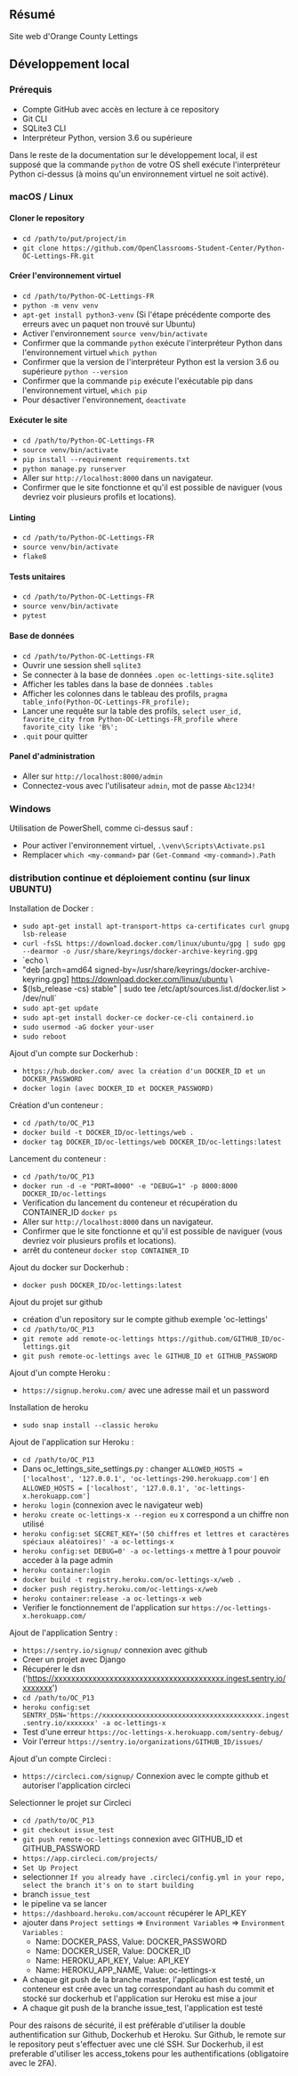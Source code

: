 ## Résumé

Site web d'Orange County Lettings

## Développement local

### Prérequis

- Compte GitHub avec accès en lecture à ce repository
- Git CLI
- SQLite3 CLI
- Interpréteur Python, version 3.6 ou supérieure

Dans le reste de la documentation sur le développement local, il est supposé que la commande `python` de votre OS shell exécute l'interpréteur Python ci-dessus (à moins qu'un environnement virtuel ne soit activé).

### macOS / Linux

#### Cloner le repository

- `cd /path/to/put/project/in`
- `git clone https://github.com/OpenClassrooms-Student-Center/Python-OC-Lettings-FR.git`

#### Créer l'environnement virtuel

- `cd /path/to/Python-OC-Lettings-FR`
- `python -m venv venv`
- `apt-get install python3-venv` (Si l'étape précédente comporte des erreurs avec un paquet non trouvé sur Ubuntu)
- Activer l'environnement `source venv/bin/activate`
- Confirmer que la commande `python` exécute l'interpréteur Python dans l'environnement virtuel
`which python`
- Confirmer que la version de l'interpréteur Python est la version 3.6 ou supérieure `python --version`
- Confirmer que la commande `pip` exécute l'exécutable pip dans l'environnement virtuel, `which pip`
- Pour désactiver l'environnement, `deactivate`

#### Exécuter le site

- `cd /path/to/Python-OC-Lettings-FR`
- `source venv/bin/activate`
- `pip install --requirement requirements.txt`
- `python manage.py runserver`
- Aller sur `http://localhost:8000` dans un navigateur.
- Confirmer que le site fonctionne et qu'il est possible de naviguer (vous devriez voir plusieurs profils et locations).

#### Linting

- `cd /path/to/Python-OC-Lettings-FR`
- `source venv/bin/activate`
- `flake8`

#### Tests unitaires

- `cd /path/to/Python-OC-Lettings-FR`
- `source venv/bin/activate`
- `pytest`

#### Base de données

- `cd /path/to/Python-OC-Lettings-FR`
- Ouvrir une session shell `sqlite3`
- Se connecter à la base de données `.open oc-lettings-site.sqlite3`
- Afficher les tables dans la base de données `.tables`
- Afficher les colonnes dans le tableau des profils, `pragma table_info(Python-OC-Lettings-FR_profile);`
- Lancer une requête sur la table des profils, `select user_id, favorite_city from
  Python-OC-Lettings-FR_profile where favorite_city like 'B%';`
- `.quit` pour quitter

#### Panel d'administration

- Aller sur `http://localhost:8000/admin`
- Connectez-vous avec l'utilisateur `admin`, mot de passe `Abc1234!`

### Windows

Utilisation de PowerShell, comme ci-dessus sauf :

- Pour activer l'environnement virtuel, `.\venv\Scripts\Activate.ps1` 
- Remplacer `which <my-command>` par `(Get-Command <my-command>).Path`

###  distribution continue et déploiement continu (sur linux UBUNTU)

Installation de Docker :

- `sudo apt-get install apt-transport-https ca-certificates curl gnupg lsb-release`
- `curl -fsSL https://download.docker.com/linux/ubuntu/gpg | sudo gpg --dearmor -o /usr/share/keyrings/docker-archive-keyring.gpg`
- `echo \
- "deb [arch=amd64 signed-by=/usr/share/keyrings/docker-archive-keyring.gpg] https://download.docker.com/linux/ubuntu \
- $(lsb_release -cs) stable" | sudo tee /etc/apt/sources.list.d/docker.list > /dev/null`
- `sudo apt-get update`
- `sudo apt-get install docker-ce docker-ce-cli containerd.io`
- `sudo usermod -aG docker your-user`
- `sudo reboot`

Ajout d'un compte sur Dockerhub :

- `https://hub.docker.com/ avec la création d'un DOCKER_ID et un DOCKER_PASSWORD`
- `docker login (avec DOCKER_ID et DOCKER_PASSWORD)`

Création d'un conteneur :

- `cd /path/to/OC_P13`
- `docker build -t DOCKER_ID/oc-lettings/web .`
- `docker tag DOCKER_ID/oc-lettings/web DOCKER_ID/oc-lettings:latest`

Lancement du conteneur :

- `cd /path/to/OC_P13`
- `docker run -d -e "PORT=8000" -e "DEBUG=1" -p 8000:8000 DOCKER_ID/oc-lettings`
- Verification du lancement du conteneur et récupération du CONTAINER_ID `docker ps`
- Aller sur `http://localhost:8000` dans un navigateur.
- Confirmer que le site fonctionne et qu'il est possible de naviguer (vous devriez voir plusieurs profils et locations).
- arrêt du conteneur `docker stop CONTAINER_ID`

Ajout du docker sur Dockerhub :

- `docker push DOCKER_ID/oc-lettings:latest`

Ajout du projet sur github

- création d'un repository sur le compte github exemple 'oc-lettings'
- `cd /path/to/OC_P13`
- `git remote add remote-oc-lettings https://github.com/GITHUB_ID/oc-lettings.git`
- `git push remote-oc-lettings avec le GITHUB_ID et GITHUB_PASSWORD`

Ajout d'un compte Heroku : 

- `https://signup.heroku.com/` avec une adresse mail et un password

Installation de heroku

- `sudo snap install --classic heroku`

Ajout de l'application sur Heroku :

- `cd /path/to/OC_P13`
- Dans oc_lettings_site_settings.py :
  changer `ALLOWED_HOSTS = ['localhost', '127.0.0.1', 'oc-lettings-290.herokuapp.com']`
  en `ALLOWED_HOSTS = ['localhost', '127.0.0.1', 'oc-lettings-x.herokuapp.com']`
- `heroku login` (connexion avec le navigateur web)
- `heroku create oc-lettings-x --region eu` x correspond a un chiffre non utilisé
- `heroku config:set SECRET_KEY='(50 chiffres et lettres et caractères spéciaux aléatoires)' -a oc-lettings-x`
- `heroku config:set DEBUG=0' -a oc-lettings-x` mettre à 1 pour pouvoir acceder à la page admin
- `heroku container:login`
- `docker build -t registry.heroku.com/oc-lettings-x/web .`
- `docker push registry.heroku.com/oc-lettings-x/web`
- `heroku container:release -a oc-lettings-x web`
- Verifier le fonctionnement de l'application sur `https://oc-lettings-x.herokuapp.com/`

Ajout de l'application Sentry :

- `https://sentry.io/signup/` connexion avec github
- Creer un projet avec Django
- Récupérer le dsn ('https://xxxxxxxxxxxxxxxxxxxxxxxxxxxxxxxxxxxxxxxx.ingest.sentry.io/xxxxxxx')
- `cd /path/to/OC_P13`
- `heroku config:set SENTRY_DSN='https://xxxxxxxxxxxxxxxxxxxxxxxxxxxxxxxxxxxxxxxx.ingest.sentry.io/xxxxxxx' -a oc-lettings-x`
- Test d'une erreur `https://oc-lettings-x.herokuapp.com/sentry-debug/`
- Voir l'erreur `https://sentry.io/organizations/GITHUB_ID/issues/`

Ajout d'un compte Circleci :

- `https://circleci.com/signup/` Connexion avec le compte github et autoriser l'application circleci

Selectionner le projet sur Circleci

- `cd /path/to/OC_P13`
- `git checkout issue_test`
- `git push remote-oc-lettings` connexion avec GITHUB_ID et GITHUB_PASSWORD
- `https://app.circleci.com/projects/`
- `Set Up Project`
- selectionner `If you already have .circleci/config.yml in your repo, select the branch it's on to start building`
- branch `issue_test`
- le pipeline va se lancer
- `https://dashboard.heroku.com/account` récupérer le API_KEY
- ajouter dans `Project settings` => `Environment Variables` => `Environment Variables` :
    - Name: DOCKER_PASS, Value: DOCKER_PASSWORD
    - Name: DOCKER_USER, Value: DOCKER_ID
    - Name: HEROKU_API_KEY, Value: API_KEY
    - Name: HEROKU_APP_NAME, Value: oc-lettings-x
- A chaque git push de la branche master, l'application est testé, un conteneur est crée avec un tag correspondant au hash du commit
  et stocké sur dockerhub et l'application sur Heroku est mise a jour
- A chaque git push de la branche issue_test, l'application est testé   

Pour des raisons de sécurité, il est préférable d'utiliser la double authentification sur Github, Dockerhub et Heroku.
Sur Github, le remote sur le repository peut s'effectuer avec une clé SSH.
Sur Dockerhub, il est preferable d'utiliser les access_tokens pour les authentifications (obligatoire avec le 2FA).